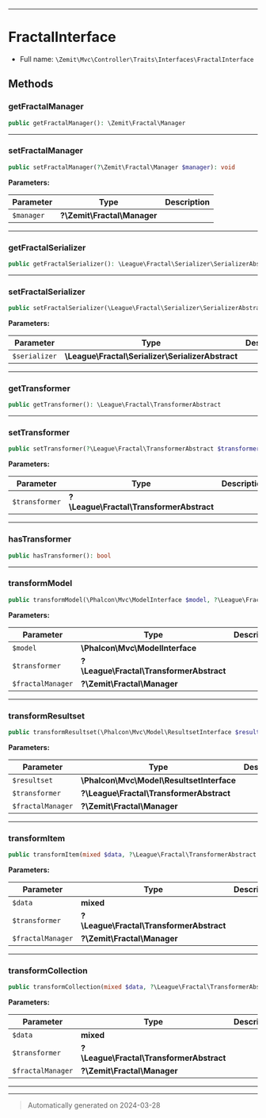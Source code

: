 ***

# FractalInterface





* Full name: `\Zemit\Mvc\Controller\Traits\Interfaces\FractalInterface`



## Methods


### getFractalManager



```php
public getFractalManager(): \Zemit\Fractal\Manager
```












***

### setFractalManager



```php
public setFractalManager(?\Zemit\Fractal\Manager $manager): void
```








**Parameters:**

| Parameter | Type | Description |
|-----------|------|-------------|
| `$manager` | **?\Zemit\Fractal\Manager** |  |





***

### getFractalSerializer



```php
public getFractalSerializer(): \League\Fractal\Serializer\SerializerAbstract
```












***

### setFractalSerializer



```php
public setFractalSerializer(\League\Fractal\Serializer\SerializerAbstract $serializer): void
```








**Parameters:**

| Parameter | Type | Description |
|-----------|------|-------------|
| `$serializer` | **\League\Fractal\Serializer\SerializerAbstract** |  |





***

### getTransformer



```php
public getTransformer(): \League\Fractal\TransformerAbstract
```












***

### setTransformer



```php
public setTransformer(?\League\Fractal\TransformerAbstract $transformer = null): void
```








**Parameters:**

| Parameter | Type | Description |
|-----------|------|-------------|
| `$transformer` | **?\League\Fractal\TransformerAbstract** |  |





***

### hasTransformer



```php
public hasTransformer(): bool
```












***

### transformModel



```php
public transformModel(\Phalcon\Mvc\ModelInterface $model, ?\League\Fractal\TransformerAbstract $transformer = null, ?\Zemit\Fractal\Manager $fractalManager = null): ?array
```








**Parameters:**

| Parameter | Type | Description |
|-----------|------|-------------|
| `$model` | **\Phalcon\Mvc\ModelInterface** |  |
| `$transformer` | **?\League\Fractal\TransformerAbstract** |  |
| `$fractalManager` | **?\Zemit\Fractal\Manager** |  |





***

### transformResultset



```php
public transformResultset(\Phalcon\Mvc\Model\ResultsetInterface $resultset, ?\League\Fractal\TransformerAbstract $transformer = null, ?\Zemit\Fractal\Manager $fractalManager = null): ?array
```








**Parameters:**

| Parameter | Type | Description |
|-----------|------|-------------|
| `$resultset` | **\Phalcon\Mvc\Model\ResultsetInterface** |  |
| `$transformer` | **?\League\Fractal\TransformerAbstract** |  |
| `$fractalManager` | **?\Zemit\Fractal\Manager** |  |





***

### transformItem



```php
public transformItem(mixed $data, ?\League\Fractal\TransformerAbstract $transformer = null, ?\Zemit\Fractal\Manager $fractalManager = null): ?array
```








**Parameters:**

| Parameter | Type | Description |
|-----------|------|-------------|
| `$data` | **mixed** |  |
| `$transformer` | **?\League\Fractal\TransformerAbstract** |  |
| `$fractalManager` | **?\Zemit\Fractal\Manager** |  |





***

### transformCollection



```php
public transformCollection(mixed $data, ?\League\Fractal\TransformerAbstract $transformer = null, ?\Zemit\Fractal\Manager $fractalManager = null): ?array
```








**Parameters:**

| Parameter | Type | Description |
|-----------|------|-------------|
| `$data` | **mixed** |  |
| `$transformer` | **?\League\Fractal\TransformerAbstract** |  |
| `$fractalManager` | **?\Zemit\Fractal\Manager** |  |





***


***
> Automatically generated on 2024-03-28
